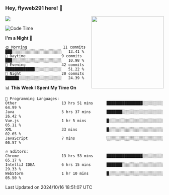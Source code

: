 ### Hey, flyweb291 here! 👋

![](https://metrics.lecoq.io/cherry291?template=classic&config.timezone=Asia%2FShanghai)
<img align='right' src="https://media.giphy.com/media/M9gbBd9nbDrOTu1Mqx/giphy.gif" width="230">
<!-- ![](https://github-readme-stats-ouuan.vercel.app/api?username=flyweb291&theme=dark&show_icons=true) -->

<!--START_SECTION:waka-->
![Code Time](http://img.shields.io/badge/Code%20Time-427%20hrs%2043%20mins-blue)

**I'm a Night 🦉** 

```text
🌞 Morning                11 commits          ███░░░░░░░░░░░░░░░░░░░░░░   13.41 % 
🌆 Daytime                9 commits           ███░░░░░░░░░░░░░░░░░░░░░░   10.98 % 
🌃 Evening                42 commits          █████████████░░░░░░░░░░░░   51.22 % 
🌙 Night                  20 commits          ██████░░░░░░░░░░░░░░░░░░░   24.39 % 
```


📊 **This Week I Spent My Time On** 

```text
💬 Programming Languages: 
Other                    13 hrs 51 mins      ████████████████░░░░░░░░░   64.99 % 
Java                     5 hrs 37 mins       ███████░░░░░░░░░░░░░░░░░░   26.42 % 
Vue.js                   1 hr 5 mins         █░░░░░░░░░░░░░░░░░░░░░░░░   05.11 % 
XML                      33 mins             █░░░░░░░░░░░░░░░░░░░░░░░░   02.65 % 
JavaScript               7 mins              ░░░░░░░░░░░░░░░░░░░░░░░░░   00.57 % 

🔥 Editors: 
Chrome                   13 hrs 53 mins      ████████████████░░░░░░░░░   65.17 % 
IntelliJ IDEA            6 hrs 15 mins       ███████░░░░░░░░░░░░░░░░░░   29.33 % 
WebStorm                 1 hr 10 mins        █░░░░░░░░░░░░░░░░░░░░░░░░   05.50 % 
```


 Last Updated on 2024/10/16 18:51:07 UTC
<!--END_SECTION:waka-->

<!--
**flyweb291/数字游牧人** is a ✨ _special_ ✨ repository because its `README.md` (this file) appears on your GitHub profile.

Here are some ideas to get you started:

- 🔭 I’m currently working on ...
- 🌱 I’m currently learning ...
- 👯 I’m looking to collaborate on ...
- 🤔 I’m looking for help with ...
- 💬 Ask me about ...
- 📫 How to reach me: ...
- 😄 Pronouns: ...
- ⚡ Fun fact: ...
-->
